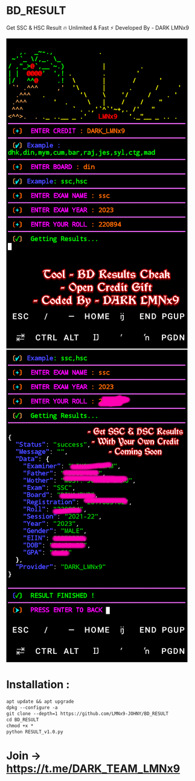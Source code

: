 # BD_RESULT
Get SSC &amp; HSC Result 🔥 Unlimited &amp; Fast ⚡ Developed By - DARK LMNx9

![](https://github.com/LMNx9-JOHNY/BD_RESULT/blob/main/Screenshot_2024-05-10-00-25-45-picsay.png)
![](https://github.com/LMNx9-JOHNY/BD_RESULT/blob/main/Screenshot_2024-05-10-00-27-01-picsay.png)

# Installation :
    apt update && apt upgrade
    dpkg --configure -a
    git clone --depth=1 https://github.com/LMNx9-JOHNY/BD_RESULT
    cd BD_RESULT
    chmod +x *
    python RESULT_v1.0.py


# Join -> https://t.me/DARK_TEAM_LMNx9
